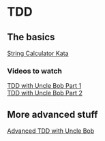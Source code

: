 # TDD

## The basics 

[String Calculator Kata](https://github.com/MYOB-Technology/General_Developer/blob/master/katas/kata-string-calculator.md)  

### Videos to watch

[TDD with Uncle Bob Part 1](https://cleancoders.com/episode/clean-code-episode-6-p1/show)  
[TDD with Uncle Bob Part 2](https://cleancoders.com/episode/clean-code-episode-6-p2/show)  

## More advanced stuff

[Advanced TDD with Uncle Bob](https://cleancoders.com/videos/clean-code/advanced-tdd)  
